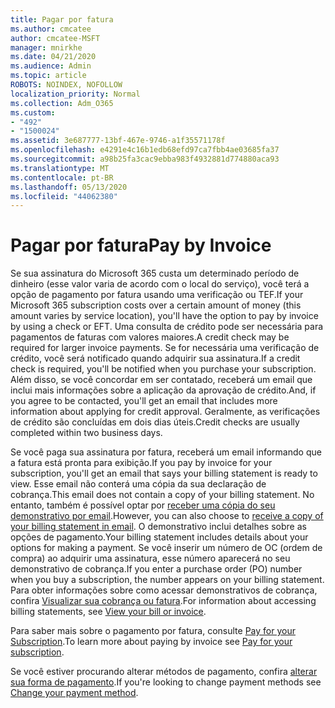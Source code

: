```yaml
---
title: Pagar por fatura
ms.author: cmcatee
author: cmcatee-MSFT
manager: mnirkhe
ms.date: 04/21/2020
ms.audience: Admin
ms.topic: article
ROBOTS: NOINDEX, NOFOLLOW
localization_priority: Normal
ms.collection: Adm_O365
ms.custom:
- "492"
- "1500024"
ms.assetid: 3e687777-13bf-467e-9746-a1f35571178f
ms.openlocfilehash: e4291e4c16b1edb68efd97ca7fbb4ae03685fa37
ms.sourcegitcommit: a98b25fa3cac9ebba983f4932881d774880aca93
ms.translationtype: MT
ms.contentlocale: pt-BR
ms.lasthandoff: 05/13/2020
ms.locfileid: "44062380"
---
```

# <a name="pay-by-invoice"></a><span data-ttu-id="fe74e-102">Pagar por fatura</span><span class="sxs-lookup"><span data-stu-id="fe74e-102">Pay by Invoice</span></span>

<span data-ttu-id="fe74e-103">Se sua assinatura do Microsoft 365 custa um determinado período de dinheiro (esse valor varia de acordo com o local do serviço), você terá a opção de pagamento por fatura usando uma verificação ou TEF.</span><span class="sxs-lookup"><span data-stu-id="fe74e-103">If your Microsoft 365 subscription costs over a certain amount of money (this amount varies by service location), you'll have the option to pay by invoice by using a check or EFT.</span></span> <span data-ttu-id="fe74e-104">Uma consulta de crédito pode ser necessária para pagamentos de faturas com valores maiores.</span><span class="sxs-lookup"><span data-stu-id="fe74e-104">A credit check may be required for larger invoice payments.</span></span> <span data-ttu-id="fe74e-105">Se for necessária uma verificação de crédito, você será notificado quando adquirir sua assinatura.</span><span class="sxs-lookup"><span data-stu-id="fe74e-105">If a credit check is required, you'll be notified when you purchase your subscription.</span></span> <span data-ttu-id="fe74e-106">Além disso, se você concordar em ser contatado, receberá um email que inclui mais informações sobre a aplicação da aprovação de crédito.</span><span class="sxs-lookup"><span data-stu-id="fe74e-106">And, if you agree to be contacted, you'll get an email that includes more information about applying for credit approval.</span></span> <span data-ttu-id="fe74e-107">Geralmente, as verificações de crédito são concluídas em dois dias úteis.</span><span class="sxs-lookup"><span data-stu-id="fe74e-107">Credit checks are usually completed within two business days.</span></span>
  
<span data-ttu-id="fe74e-108">Se você paga sua assinatura por fatura, receberá um email informando que a fatura está pronta para exibição.</span><span class="sxs-lookup"><span data-stu-id="fe74e-108">If you pay by invoice for your subscription, you'll get an email that says your billing statement is ready to view.</span></span> <span data-ttu-id="fe74e-109">Esse email não conterá uma cópia da sua declaração de cobrança.</span><span class="sxs-lookup"><span data-stu-id="fe74e-109">This email does not contain a copy of your billing statement.</span></span> <span data-ttu-id="fe74e-110">No entanto, também é possível optar por [receber uma cópia do seu demonstrativo por email](https://docs.microsoft.com/microsoft-365/commerce/billing-and-payments/pay-for-your-subscription#receive-a-copy-of-your-billing-statement-in-email).</span><span class="sxs-lookup"><span data-stu-id="fe74e-110">However, you can also choose to [receive a copy of your billing statement in email](https://docs.microsoft.com/microsoft-365/commerce/billing-and-payments/pay-for-your-subscription#receive-a-copy-of-your-billing-statement-in-email).</span></span> <span data-ttu-id="fe74e-111">O demonstrativo inclui detalhes sobre as opções de pagamento.</span><span class="sxs-lookup"><span data-stu-id="fe74e-111">Your billing statement includes details about your options for making a payment.</span></span> <span data-ttu-id="fe74e-112">Se você inserir um número de OC (ordem de compra) ao adquirir uma assinatura, esse número aparecerá no seu demonstrativo de cobrança.</span><span class="sxs-lookup"><span data-stu-id="fe74e-112">If you enter a purchase order (PO) number when you buy a subscription, the number appears on your billing statement.</span></span> <span data-ttu-id="fe74e-113">Para obter informações sobre como acessar demonstrativos de cobrança, confira [Visualizar sua cobrança ou fatura](https://docs.microsoft.com/microsoft-365/commerce/billing-and-payments/view-your-bill-or-invoice).</span><span class="sxs-lookup"><span data-stu-id="fe74e-113">For information about accessing billing statements, see [View your bill or invoice](https://docs.microsoft.com/microsoft-365/commerce/billing-and-payments/view-your-bill-or-invoice).</span></span>
  
<span data-ttu-id="fe74e-114">Para saber mais sobre o pagamento por fatura, consulte [Pay for your Subscription](https://docs.microsoft.com/microsoft-365/commerce/billing-and-payments/pay-for-your-subscription).</span><span class="sxs-lookup"><span data-stu-id="fe74e-114">To learn more about paying by invoice see [Pay for your subscription](https://docs.microsoft.com/microsoft-365/commerce/billing-and-payments/pay-for-your-subscription).</span></span>
  
<span data-ttu-id="fe74e-115">Se você estiver procurando alterar métodos de pagamento, confira [alterar sua forma de pagamento](https://docs.microsoft.com/microsoft-365/commerce/billing-and-payments/change-payment-method).</span><span class="sxs-lookup"><span data-stu-id="fe74e-115">If you're looking to change payment methods see [Change your payment method](https://docs.microsoft.com/microsoft-365/commerce/billing-and-payments/change-payment-method).</span></span>